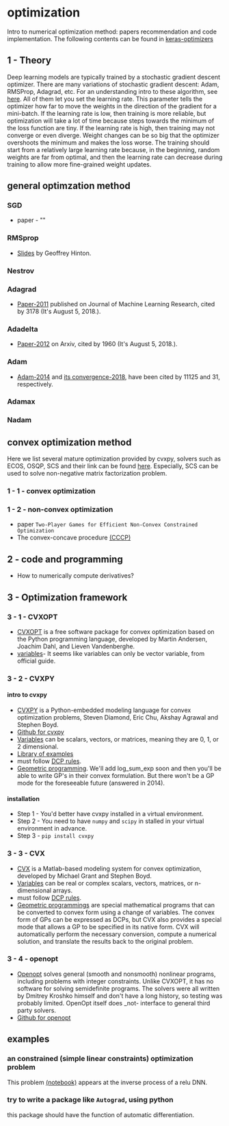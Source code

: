 # optimization
Intro to numerical optimization method: papers recommendation and code implementation.
The following contents can be found in [keras-optimizers](https://keras.io/optimizers/#sgd)
## 1 - Theory
Deep learning models are typically trained by a stochastic gradient descent optimizer. There are many variations of stochastic gradient descent: Adam, RMSProp, Adagrad, etc. For an understanding intro to these algorithm, see [here](https://papers.nips.cc/paper/19-optimization-with-artificial-neural-network-systems-a-mapping-principle-and-a-comparison-to-gradient-based-methods.pdf). All of them let you set the learning rate. This parameter tells the optimizer how far to move the weights in the direction of the gradient for a mini-batch. If the learning rate is low, then training is more reliable, but optimization will take a lot of time because steps towards the minimum of the loss function are tiny. If the learning rate is high, then training may not converge or even diverge. Weight changes can be so big that the optimizer overshoots the minimum and makes the loss worse. The training should start from a relatively large learning rate because, in the beginning, random weights are far from optimal, and then the learning rate can decrease during training to allow more fine-grained weight updates.
## general optimzation method
### SGD
+ paper - ""
### RMSprop
+ [Slides](http://www.cs.toronto.edu/~tijmen/csc321/slides/lecture_slides_lec6.pdf) by Geoffrey Hinton.
### Nestrov
### Adagrad
+ [Paper-2011](http://www.jmlr.org/papers/volume12/duchi11a/duchi11a.pdf) published on Journal of Machine Learning Research, cited by 3178 (It's August 5, 2018.).
### Adadelta
+ [Paper-2012](https://arxiv.org/abs/1212.5701) on Arxiv, cited by 1960 (It's August 5, 2018.).
### Adam
+ [Adam-2014](https://arxiv.org/abs/1412.6980) and [its convergence-2018](https://openreview.net/forum?id=ryQu7f-RZ), have been cited by 11125 and 31, respectively.
### Adamax
### Nadam
## convex optimization method
Here we list several mature optimization provided by cvxpy, solvers such as ECOS, OSQP, SCS and their link can be found [here](https://www.cvxpy.org/tutorial/advanced/index.html). Especially, SCS can be used to solve non-negative matrix factorization problem.
### 1 - 1 - convex optimization
### 1 - 2 - non-convex optimization
+ paper `Two-Player Games for Efficient Non-Convex Constrained Optimization`
+ The convex-concave procedure [(CCCP)](https://papers.nips.cc/paper/2125-the-concave-convex-procedure-cccp.pdf)
## 2 - code and programming
+ How to numerically compute derivatives?
## 3 - Optimization framework
### 3 - 1 - CVXOPT
+ [CVXOPT](http://cvxopt.org/) is a free software package for convex optimization based on the Python programming language, developed by Martin Andersen, Joachim Dahl, and Lieven Vandenberghe.
+ [variables](http://cvxopt.org/userguide/modeling.html#variables)- It seems like variables can only be vector variable, from official guide.
### 3 - 2 - CVXPY
#### intro to cvxpy
+ [CVXPY](http://www.cvxpy.org/) is a Python-embedded modeling language for convex optimization problems, Steven Diamond, Eric Chu, Akshay Agrawal and Stephen Boyd.
+ [Github for cvxpy](https://github.com/cvxgrp/cvxpy)
+ [Variables](https://www.cvxpy.org/tutorial/intro/index.html) can be scalars, vectors, or matrices, meaning they are 0, 1, or 2 dimensional.
+ [Library of examples](http://www.cvxpy.org/examples/index.html)
+ must follow [DCP rules](http://cvxr.com/cvx/doc/dcp.html).
+ [Geometric programming](https://github.com/cvxgrp/cvxpy/issues/32). We'll add log_sum_exp soon and then you'll be able to write GP's in their convex formulation. But there won't be a GP mode for the foreseeable future (answered in 2014).
#### installation
+ Step 1 - You'd better have cvxpy installed in a virtual environment.
+ Step 2 - You need to have `numpy` and `scipy` in stalled in your virtual environment in advance.
+ Step 3 - `pip install cvxpy`
### 3 - 3 - CVX
+ [CVX](http://cvxr.com/cvx/) is a Matlab-based modeling system for convex optimization, developed by Michael Grant and Stephen Boyd.
+ [Variables](http://cvxr.com/cvx/doc/basics.html) can be real or complex scalars, vectors, matrices, or n-dimensional arrays.
+ must follow [DCP rules](http://cvxr.com/cvx/doc/dcp.html).
+ [Geometric programmings](http://cvxr.com/cvx/doc/gp.html) are special mathematical programs that can be converted to convex form using a change of variables. The convex form of GPs can be expressed as DCPs, but CVX also provides a special mode that allows a GP to be specified in its native form. CVX will automatically perform the necessary conversion, compute a numerical solution, and translate the results back to the original problem.
### 3 - 4 - openopt
+ [Openopt](http://openopt.org) solves general (smooth and nonsmooth) nonlinear programs, including problems with integer constraints. Unlike CVXOPT, it has no software for solving semidefinite programs. The solvers were all written by Dmitrey Kroshko himself and don't have a long history, so testing was probably limited. OpenOpt itself does _not- interface to general third party solvers.
+ [Github for openopt](https://github.com/troyshu/openopt)

## examples
### an constrained (simple linear constraints) optimization problem
This problem [(notebook)](https://github.com/suzyi/optimization/blob/master/notebook/constrainedOpt.ipynb) appears at the inverse process of a relu DNN.
### try to write a package like `Autograd`, using python
this package should have the function of automatic differentiation.

